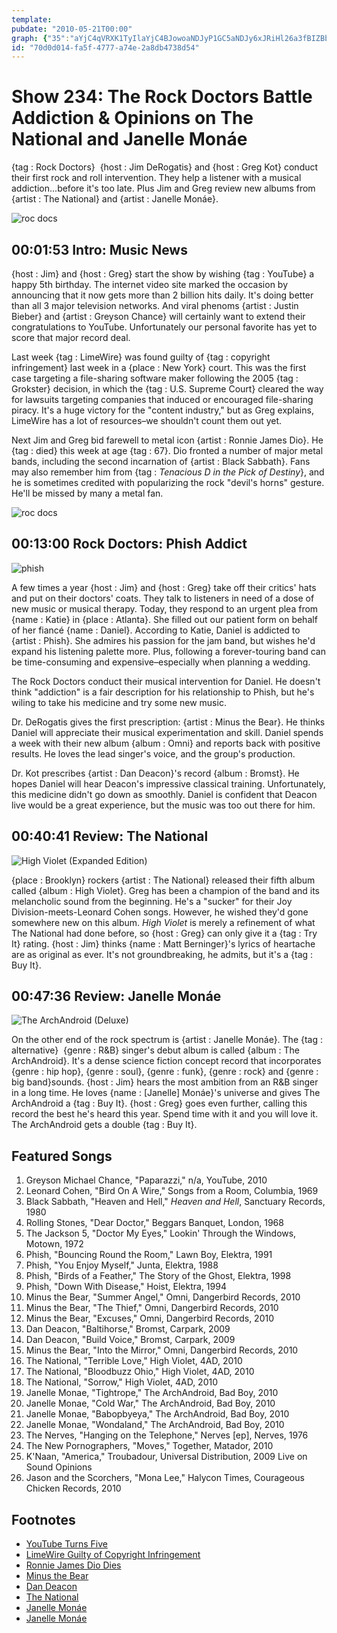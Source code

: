```yaml
---
template: 
pubdate: "2010-05-21T00:00"
graph: {"35":"aYjC4qVRXK1TyIlaYjC4BJowoaNDJyP1GC5aNDJy6xJRiHl26a3fBIZBbF7n1oM9t3fBIZ3fBIZjaxol","LO":"ZaotBkKJyTkKJyTsTt6AsTt6AuvaqRBJtLrh1AbBnagVFxzCjV","1VT":"7Y5sTtfD3T5wadYtfD3TDx1JKtfD3TDx1JKdhnxe97qipDx1JKBHm1Gdhnxe97qipX6cfd","27C":"3TmBdGgF3xBFxuTGgF3xDkkEAGgF3xBMlTxGgF3xGgF3xUQBrp97qipGgF3x97qipX6cfd97qipBHm1GGgF3xKt9fK"}
id: "70d0d014-fa5f-4777-a74e-2a8db4738d54"
---
```






# Show 234: The Rock Doctors Battle Addiction & Opinions on The National and Janelle Monáe

{tag : Rock Doctors}  {host : Jim DeRogatis} and {host : Greg Kot} conduct their first rock and roll intervention. They help a listener with a musical addiction...before it's too late. Plus Jim and Greg review new albums from {artist : The National} and {artist : Janelle Monáe}.

![roc docs](https://static.soundopinions.org/images/rockdocs/stethoscopeguitar.jpg)



## 00:01:53 Intro: Music News

{host : Jim} and {host : Greg} start the show by wishing {tag : YouTube} a happy 5th birthday. The internet video site marked the occasion by announcing that it now gets more than 2 billion hits daily. It's doing better than all 3 major television networks. And viral phenoms {artist : Justin Bieber} and {artist : Greyson Chance} will certainly want to extend their congratulations to YouTube. Unfortunately our personal favorite has yet to score that major record deal.

Last week {tag : LimeWire} was found guilty of {tag : copyright infringement} last week in a {place : New York} court. This was the first case targeting a file-sharing software maker following the 2005 {tag : Grokster} decision, in which the {tag : U.S. Supreme Court} cleared the way for lawsuits targeting companies that induced or encouraged file-sharing piracy. It's a huge victory for the "content industry," but as Greg explains, LimeWire has a lot of resources–we shouldn't count them out yet.

Next Jim and Greg bid farewell to metal icon {artist : Ronnie James Dio}. He {tag : died} this week at age {tag : 67}. Dio fronted a number of major metal bands, including the second incarnation of {artist : Black Sabbath}. Fans may also remember him from {tag : *Tenacious D in the Pick of Destiny*}, and he is sometimes credited with popularizing the rock "devil's horns" gesture. He'll be missed by many a metal fan.

![roc docs](https://static.soundopinions.org/assets/234/350.jpg)



## 00:13:00 Rock Doctors: Phish Addict

![phish](https://static.soundopinions.org/assets/234/LO0.jpg)

A few times a year {host : Jim} and {host : Greg} take off their critics' hats and put on their doctors' coats. They talk to listeners in need of a dose of new music or musical therapy. Today, they respond to an urgent plea from {name : Katie} in {place : Atlanta}. She filled out our patient form on behalf of her fiancé {name : Daniel}. According to Katie, Daniel is addicted to {artist : Phish}. She admires his passion for the jam band, but wishes he'd expand his listening palette more. Plus, following a forever-touring band can be time-consuming and expensive–especially when planning a wedding.

The Rock Doctors conduct their musical intervention for Daniel. He doesn't think "addiction" is a fair description for his relationship to Phish, but he's wiling to take his medicine and try some new music.

Dr. DeRogatis gives the first prescription: {artist : Minus the Bear}. He thinks Daniel will appreciate their musical experimentation and skill. Daniel spends a week with their new album {album : Omni} and reports back with positive results. He loves the lead singer's voice, and the group's production.

Dr. Kot prescribes {artist : Dan Deacon}'s record {album : Bromst}. He hopes Daniel will hear Deacon's impressive classical training. Unfortunately, this medicine didn't go down as smoothly. Daniel is confident that Deacon live would be a great experience, but the music was too out there for him.



## 00:40:41 Review: The National

![High Violet (Expanded Edition)](https://static.soundopinions.org/assets/234/1VT0.jpg)

{place : Brooklyn} rockers {artist : The National} released their fifth album called {album : High Violet}. Greg has been a champion of the band and its melancholic sound from the beginning. He's a "sucker" for their Joy Division-meets-Leonard Cohen songs. However, he wished they'd gone somewhere new on this album. *High Violet* is merely a refinement of what The National had done before, so {host : Greg} can only give it a {tag : Try It} rating. {host : Jim} thinks {name : Matt Berninger}'s lyrics of heartache are as original as ever. It's not groundbreaking, he admits, but it's a {tag : Buy It}.



## 00:47:36 Review: Janelle Monáe

![The ArchAndroid (Deluxe)](https://static.soundopinions.org/assets/234/27C0.jpg)

On the other end of the rock spectrum is {artist : Janelle Monáe}. The {tag : alternative}  {genre : R&B} singer's debut album is called {album : The ArchAndroid}. It's a dense science fiction concept record that incorporates {genre : hip hop}, {genre : soul}, {genre : funk}, {genre : rock} and {genre : big band}sounds. {host : Jim} hears the most ambition from an R&B singer in a long time. He loves {name : [Janelle] Monáe}'s universe and gives The ArchAndroid a {tag : Buy It}. {host : Greg} goes even further, calling this record the best he's heard this year. Spend time with it and you will love it. The ArchAndroid gets a double {tag : Buy It}.



## Featured Songs

1. Greyson Michael Chance, "Paparazzi," n/a, YouTube, 2010
2. Leonard Cohen, "Bird On A Wire," Songs from a Room, Columbia, 1969
3. Black Sabbath, "Heaven and Hell," *Heaven and Hell*, Sanctuary Records, 1980
4. Rolling Stones, "Dear Doctor," Beggars Banquet, London, 1968
5. The Jackson 5, "Doctor My Eyes," Lookin' Through the Windows, Motown, 1972
6. Phish, "Bouncing Round the Room," Lawn Boy, Elektra, 1991
7. Phish, "You Enjoy Myself," Junta, Elektra, 1988
8. Phish, "Birds of a Feather," The Story of the Ghost, Elektra, 1998
9. Phish, "Down With Disease," Hoist, Elektra, 1994
10. Minus the Bear, "Summer Angel," Omni, Dangerbird Records, 2010
11. Minus the Bear, "The Thief," Omni, Dangerbird Records, 2010
12. Minus the Bear, "Excuses," Omni, Dangerbird Records, 2010
13. Dan Deacon, "Baltihorse," Bromst, Carpark, 2009
14. Dan Deacon, "Build Voice," Bromst, Carpark, 2009
15. Minus the Bear, "Into the Mirror," Omni, Dangerbird Records, 2010
16. The National, "Terrible Love," High Violet, 4AD, 2010
17. The National, "Bloodbuzz Ohio," High Violet, 4AD, 2010
18. The National, "Sorrow," High Violet, 4AD, 2010
19. Janelle Monae, "Tightrope," The ArchAndroid, Bad Boy, 2010
20. Janelle Monae, "Cold War," The ArchAndroid, Bad Boy, 2010
21. Janelle Monae, "Babopbyeya," The ArchAndroid, Bad Boy, 2010
22. Janelle Monae, "Wondaland," The ArchAndroid, Bad Boy, 2010
23. The Nerves, "Hanging on the Telephone," Nerves [ep], Nerves, 1976
24. The New Pornographers, "Moves," Together, Matador, 2010
25. K'Naan, "America," Troubadour, Universal Distribution, 2009 Live on Sound Opinions
26. Jason and the Scorchers, "Mona Lee," Halycon Times, Courageous Chicken Records, 2010



## Footnotes

- [YouTube Turns Five](http://mashable.com/2010/02/14/youtube-birthday/#Yk7A_YvIGaqU)
- [LimeWire Guilty of Copyright Infringement](http://www.ew.com/article/2010/05/13/limewire-copyright-infringement)
- [Ronnie James Dio Dies](http://artsbeat.blogs.nytimes.com/2010/05/16/ronnie-james-dio-rock-singer-dies-at-67/)
- [Minus the Bear](http://minusthebear.com/)
- [Dan Deacon](http://www.dandeacon.com/)
- [The National](http://americanmary.com/)
- [Janelle Monáe](http://www.jmonae.com/)
- [Janelle Monáe](http://www.jmonae.com/)